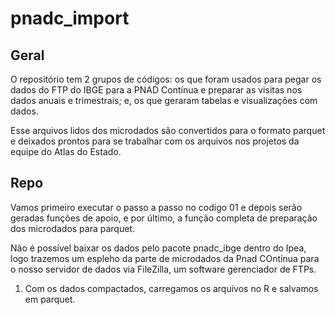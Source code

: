 # pnadc_import

## Geral

O repositório tem 2 grupos de códigos: os que foram usados para pegar os dados do 
FTP do IBGE para a PNAD Contínua e preparar as visitas nos dados anuais e trimestrais; 
e, os que geraram tabelas e visualizações com dados. 

Esse arquivos lidos dos microdados são convertidos para o formato parquet e
deixados prontos para se trabalhar com os arquivos nos projetos da equipe do
Atlas do Estado.


## Repo

Vamos primeiro executar o passo a passo no codigo 01 e depois serão geradas
funções de apoio, e por último, a função completa de preparação dos microdados
para parquet.

Não é possível baixar os dados pelo pacote pnadc_ibge dentro do Ipea, logo 
trazemos um espleho da parte de microdados da Pnad COntínua para o nosso 
servidor de dados via FileZilla, um software gerenciador de FTPs.

01. Com os dados compactados, carregamos os arquivos no R e salvamos em parquet.





